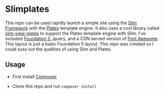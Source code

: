 # Slimplates

This repo can be used rapidly launch a simple site using the [Slim Framework](http://www.slimframework.com/) with the [Plates](http://platesphp.com/) template engine. It also uses a cool library called [slim-view-plates](https://github.com/media32/slim-view-plates) to support the Plates template engine with Slim. I've included [Foundation 5](http://foundation.zurb.com/), jquery, and a CDN served version of [Font Awesome](http://fortawesome.github.io/Font-Awesome/icons/). This layout is just a basic Foundation 5 layout. This repo was created so I could suss out the qualities of using Slim and Plates.

## Usage
- First install [Composer](https://getcomposer.org/)

- Clone this repo and run <code>composer install</code>
